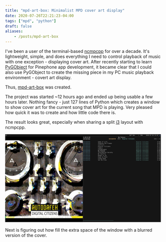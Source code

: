 ```yaml
---
title: "mpd-art-box: Minimalist MPD cover art display"
date: 2020-07-26T22:21:23-04:00
tags: ["mpd", "python"]
draft: false
aliases:
    - /posts/mpd-art-box
---
```

I've been a user of the terminal-based [ncmpcpp](https://github.com/ncmpcpp/ncmpcpp) for over a decade.
It's lightweight, simple, and does everything I need to control playback of music with one exception - displaying
cover art. After recently starting to learn [PyGObject](https://pygobject.readthedocs.io/en/latest/)
for Pinephone app development, it became clear that
I could also use PyGObject to create the missing piece in my PC music playback environment - covert art display.

Thus, [mpd-art-box](https://github.com/nvllsvm/mpd-art-box) was created.

The project was started ~12 hours ago and ended up being usable a few hours later. Nothing fancy - just 127 lines of Python
which creates a window to show cover art for the current song that MPD is playing. Very pleased how quick it was
to create and how little code there is.

The result looks great, especially when sharing a split [i3](https://i3wm.org/) layout with ncmpcpp.

[![screenshot](screenshot.jpg)](screenshot.jpg)

Next is figuring out how fill the extra space of the window with a blurred version of the cover.
